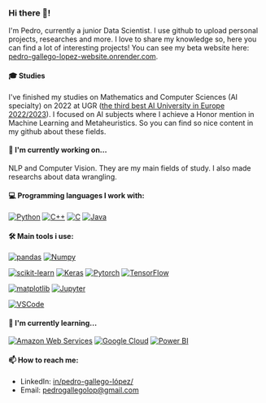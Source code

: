### Hi there 👋!
I'm Pedro, currently a junior Data Scientist. I use github to upload personal projects, researches and more. I love to share my knowledge so, here you can find a lot of interesting projects! You can see my beta website here: [pedro-gallego-lopez-website.onrender.com](https://pedro-gallego-lopez-website.onrender.com).

#### 🎓 Studies
I've finished my studies on Mathematics and Computer Sciences (AI specialty) on 2022 at UGR ([the third best AI University in Europe 2022/2023](https://www.usnews.com/education/best-global-universities/artificial-intelligence?region=europe)). I focused on AI subjects where I achieve a Honor mention in Machine Learning and Metaheuristics. So you can find so nice content in my github about these fields.

#### 💼 I'm currently working on...
NLP and Computer Vision. They are my main fields of study. I also made researchs about data wrangling.


#### 💻 Programming languages I work with: 
 
[![Python](https://img.shields.io/badge/python-%233776ab.svg?&style=for-the-badge&logo=python&logoColor=white)](#)
[![C++](https://img.shields.io/badge/c%2B%2B-%2300599c.svg?&style=for-the-badge&logo=c%2B%2B&logoColor=white)](#)
[![C](https://img.shields.io/badge/c-%23A8B9CC.svg?&style=for-the-badge&logo=c&logoColor=black)](#)
[![Java](https://img.shields.io/badge/java-%23007396.svg?&style=for-the-badge&logo=java&logoColor=white)](#)


#### 🛠️ Main tools i use:
 
[![pandas](https://img.shields.io/badge/pandas-%23120751.svg?&style=for-the-badge&logo=pandas&logoColor=white)](#)
[![Numpy](https://img.shields.io/badge/numpy-%23120751.svg?&style=for-the-badge&logo=numpy&logoColor=white)](#)
 
[![scikit-learn](https://img.shields.io/badge/scikit−learn-%23F09437.svg?&style=for-the-badge&logo=scikitlearn&logoColor=white)](#)
[![Keras](https://img.shields.io/badge/keras-%23C90000.svg?&style=for-the-badge&logo=keras&logoColor=white)](#)
[![Pytorch](https://img.shields.io/badge/pytorch-%23C90000.svg?&style=for-the-badge&logo=pytorch&logoColor=white)](#)
[![TensorFlow](https://img.shields.io/badge/tensorflow-%23ff6f00.svg?&style=for-the-badge&logo=tensorflow&logoColor=white)](#)

[![matplotlib](https://img.shields.io/badge/matplotlib-%23DDC359.svg?&style=for-the-badge&logo=plotr&logoColor=white)](#)
[![Jupyter](https://img.shields.io/badge/jupyter-%23EB7325.svg?&style=for-the-badge&logo=jupyter&logoColor=white)](#)

[![VSCode](https://img.shields.io/badge/vscode-%23007ACC.svg?&style=for-the-badge&logo=visual-studio-code&logoColor=white)](#)


#### 🌱 I'm currently learning...
[![Amazon Web Services](https://img.shields.io/badge/amazon%20web%20services-%23F78A00.svg?&style=for-the-badge&logo=amazonaws&logoColor=white)](#)
[![Google Cloud](https://img.shields.io/badge/google%20cloud-%234081EC.svg?&style=for-the-badge&logo=googlecloud&logoColor=white)](#)
[![Power BI](https://img.shields.io/badge/power%20bi-%23EBC900.svg?&style=for-the-badge&logo=powerbi&logoColor=black)](#)


#### 📫 How to reach me: 
- LinkedIn: [in/pedro-gallego-lópez/](https://www.linkedin.com/in/pedro-gallego-l%C3%B3pez-414a14173/)
- Email: pedrogallegolop@gmail.com


<!--
**pedrogallegolpz/pedrogallegolpz** is a ✨ _special_ ✨ repository because its `README.md` (this file) appears on your GitHub profile.

Here are some ideas to get you started:

- 🔭 I’m currently working on ...
- 🌱 I’m currently learning ...
- 👯 I’m looking to collaborate on ...
- 🤔 I’m looking for help with ...
- 💬 Ask me about ...
- 📫 How to reach me: ...
- 😄 Pronouns: ...
- ⚡ Fun fact: ...
-->
